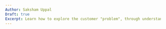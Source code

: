 ```yaml
---
Author: Saksham Uppal
Draft: true
Excerpt: Learn how to explore the customer "problem", through understanding customer needs and behaviours, and assess the size of an opportunity.
---
```

